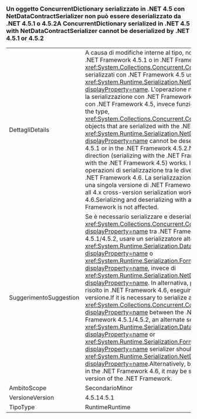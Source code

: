 ### <a name="a-concurrentdictionary-serialized-in-net-45-with-netdatacontractserializer-cannot-be-deserialized-by-net-451-or-452"></a><span data-ttu-id="d3f0e-101">Un oggetto ConcurrentDictionary serializzato in .NET 4.5 con NetDataContractSerializer non può essere deserializzato da .NET 4.5.1 o 4.5.2</span><span class="sxs-lookup"><span data-stu-id="d3f0e-101">A ConcurrentDictionary serialized in .NET 4.5 with NetDataContractSerializer cannot be deserialized by .NET 4.5.1 or 4.5.2</span></span>

|   |   |
|---|---|
|<span data-ttu-id="d3f0e-102">Dettagli</span><span class="sxs-lookup"><span data-stu-id="d3f0e-102">Details</span></span>|<span data-ttu-id="d3f0e-103">A causa di modifiche interne al tipo, non è possibile deserializzare in .NET Framework 4.5.1 o in .NET Framework 4.5.2 gli oggetti <xref:System.Collections.Concurrent.ConcurrentDictionary%602> serializzati con .NET Framework 4.5 usando <xref:System.Runtime.Serialization.NetDataContractSerializer?displayProperty=name>. L'operazione nella direzione opposta, ovvero la serializzazione con .NET Framework 4.5.x e la deserializzazione con .NET Framework 4.5, invece funziona.</span><span class="sxs-lookup"><span data-stu-id="d3f0e-103">Due to internal changes to the type, <xref:System.Collections.Concurrent.ConcurrentDictionary%602> objects that are serialized with the .NET Framework 4.5 using the <xref:System.Runtime.Serialization.NetDataContractSerializer?displayProperty=name> cannot be deserialized in the .NET Framework 4.5.1 or in the .NET Framework 4.5.2.Note that moving in the other direction (serializing with the .NET Framework 4.5.x and deserializing with the .NET Framework 4.5) works.</span></span> <span data-ttu-id="d3f0e-104">In modo analogo, tutte le operazioni di serializzazione tra le diverse versioni 4.x funziona con .NET Framework 4.6. La serializzazione e la deserializzazione con una singola versione di .NET Framework non è interessata.</span><span class="sxs-lookup"><span data-stu-id="d3f0e-104">Similarly, all 4.x cross-version serialization works with the .NET Framework 4.6.Serializing and deserializing with a single version of the .NET Framework is not affected.</span></span>|
|<span data-ttu-id="d3f0e-105">Suggerimento</span><span class="sxs-lookup"><span data-stu-id="d3f0e-105">Suggestion</span></span>|<span data-ttu-id="d3f0e-106">Se è necessario serializzare e deserializzare un oggetto <xref:System.Collections.Concurrent.ConcurrentDictionary%602?displayProperty=name> tra .NET Framework 4.5 e .NET Framework 4.5.1/4.5.2, usare un serializzatore alternativo, ad esempio <xref:System.Runtime.Serialization.DataContractSerializer?displayProperty=name> o <xref:System.Runtime.Serialization.Formatters.Binary.BinaryFormatter?displayProperty=name>, invece di <xref:System.Runtime.Serialization.NetDataContractSerializer?displayProperty=name>. In alternativa, poiché il problema è stato risolto in .NET Framework 4.6, eseguire l'aggiornamento a questa versione.</span><span class="sxs-lookup"><span data-stu-id="d3f0e-106">If it is necessary to serialize and deserialize a <xref:System.Collections.Concurrent.ConcurrentDictionary%602?displayProperty=name> between the .NET Framework 4.5 and .NET Framework 4.5.1/4.5.2, an alternate serializer like the <xref:System.Runtime.Serialization.DataContractSerializer?displayProperty=name> or <xref:System.Runtime.Serialization.Formatters.Binary.BinaryFormatter?displayProperty=name> serializer should be used instead of the <xref:System.Runtime.Serialization.NetDataContractSerializer?displayProperty=name>.Alternatively, because this issue is addressed in the .NET Framework 4.6, it may be solved by upgrading to that version of the .NET Framework.</span></span>|
|<span data-ttu-id="d3f0e-107">Ambito</span><span class="sxs-lookup"><span data-stu-id="d3f0e-107">Scope</span></span>|<span data-ttu-id="d3f0e-108">Secondario</span><span class="sxs-lookup"><span data-stu-id="d3f0e-108">Minor</span></span>|
|<span data-ttu-id="d3f0e-109">Versione</span><span class="sxs-lookup"><span data-stu-id="d3f0e-109">Version</span></span>|<span data-ttu-id="d3f0e-110">4.5.1</span><span class="sxs-lookup"><span data-stu-id="d3f0e-110">4.5.1</span></span>|
|<span data-ttu-id="d3f0e-111">Tipo</span><span class="sxs-lookup"><span data-stu-id="d3f0e-111">Type</span></span>|<span data-ttu-id="d3f0e-112">Runtime</span><span class="sxs-lookup"><span data-stu-id="d3f0e-112">Runtime</span></span>|

